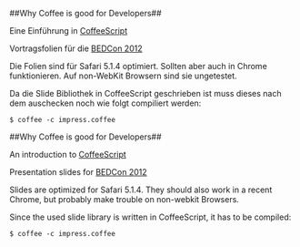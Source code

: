##Why Coffee is good for Developers##

Eine Einführung in [CoffeeScript][cs]

Vortragsfolien für die [BEDCon 2012][bed]

Die Folien sind für Safari 5.1.4 optimiert. Sollten aber auch in Chrome funktionieren. Auf non-WebKit Browsern sind sie
ungetestet.

Da die Slide Bibliothek in CoffeeScript geschrieben ist muss dieses nach
dem auschecken noch wie folgt compiliert werden:

    $ coffee -c impress.coffee

##Why Coffee is good for Developers##

An introduction to [CoffeeScript][cs]

Presentation slides for [BEDCon 2012][bed]

Slides are optimized for Safari 5.1.4. They should also work in a recent Chrome, but probably make trouble on non-webkit
Browsers.

Since the used slide library is written in CoffeeScript, it has to be
compiled:

    $ coffee -c impress.coffee

[cs]: http://coffeescript.org/
[bed]: http://bed-con.org/
